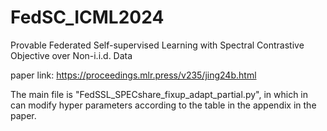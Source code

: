 # FedSC_ICML2024
Provable Federated Self-supervised Learning with Spectral Contrastive Objective over Non-i.i.d. Data

paper link: https://proceedings.mlr.press/v235/jing24b.html

The main file is "FedSSL_SPECshare_fixup_adapt_partial.py", in which in can modify hyper parameters according to the table in the appendix in the paper.








